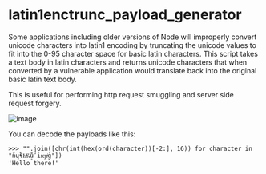 # latin1enctrunc_payload_generator
Some applications including older versions of Node will improperly convert unicode characters into latin1 encoding
by truncating the unicode values to fit into the 0-95 character space for basic latin characters. 
This script takes a text body in latin characters and returns unicode characters
that when converted by a vulnerable application would translate back into the original basic latin text body.

This is useful for performing http request smuggling and server side request forgery.
 
![image](https://user-images.githubusercontent.com/1418489/107708021-ac25d280-6c77-11eb-86fd-6bd7f8e79e26.png)


You can decode the payloads like this:
```
>>> "".join([chr(int(hex(ord(character))[-2:], 16)) for character in "ňɥɬѬů̠ʹɨѥɲͥġ"])
'Hello there!'
```

